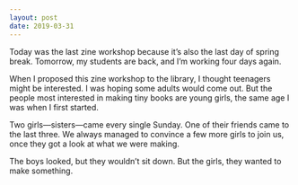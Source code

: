 ```yaml
---
layout: post
date: 2019-03-31
---
```


Today was the last zine workshop because it’s also the last day of spring break. Tomorrow, my students are back, and I’m working four days again. 

When I proposed this zine workshop to the library, I thought teenagers might be interested. I was hoping some adults would come out. But the people most interested in making tiny books are young girls, the same age I was when I first started. 

Two girls—sisters—came every single Sunday. One of their friends came to the last three. We always managed to convince a few more girls to join us, once they got a look at what we were making. 

The boys looked, but they wouldn’t sit down. But the girls, they wanted to make something. 
